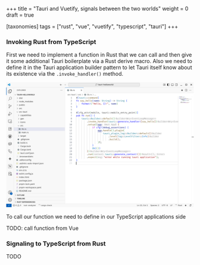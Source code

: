 +++
title = "Tauri and Vuetify, signals between the two worlds"
weight = 0
draft = true

[taxonomies]
tags = ["rust", "vue", "vuetify", "typescript", "tauri"]
+++

### Invoking Rust from TypeScript

First we need to implement a function in Rust that we can call and then give it some additional Tauri boilerplate via a Rust derive macro. Also we need to define it in the Tauri application builder pattern to let Tauri itself know about its existence via the `.invoke_handler()` method.

![Say hello function](say_hello_function.png "Say hello function implemention in Rust")

To call our function we need to define in our TypeScript applications side

TODO: call function from Vue

### Signaling to TypeScript from Rust

TODO
